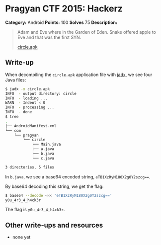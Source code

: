 # Pragyan CTF 2015: Hackerz

**Category:** Android
**Points:** 100
**Solves** 75
**Description:**

> Adam and Eve where in the Garden of Eden. Snake offered apple to Eve and that was the first SYN.
>
> [circle.apk](circle.apk)

## Write-up

When decompiling the `circle.apk` application file with [jadx](https://github.com/skylot/jadx), we see four Java files:

```bash
$ jadx -x circle.apk
INFO  - output directory: circle
INFO  - loading ...
WARN  - Indent < 0
INFO  - processing ...
INFO  - done
$ tree
.
├── AndroidManifest.xml
└── com
	└── pragyan
		└── circle
			├── Main.java
			├── a.java
			├── b.java
			└── c.java

3 directories, 5 files
```

In `b.java`, we see a base64 encoded string, `eTB1XzRyM180X2g0Y2szcg==`.

By base64 decoding this string, we get the flag:

```bash
$ base64 --decode <<< 'eTB1XzRyM180X2g0Y2szcg=='
y0u_4r3_4_h4ck3r
```

The flag is `y0u_4r3_4_h4ck3r`.

## Other write-ups and resources

* none yet
